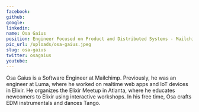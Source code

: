 ```yaml
---
facebook: 
github: 
google: 
linkedin: 
name: Osa Gaius
position: Engineer Focused on Product and Distributed Systems - Mailchimp
pic_url: /uploads/osa-gaius.jpeg
slug: osa-gaius
twitter: osagaius
youtube: 
---
```

Osa Gaius is a Software Engineer at Mailchimp. Previously, he was an engineer at Luma, where he worked on realtime web apps and IoT devices in Elixir. He organizes the Elixir Meetup in Atlanta, where he educates newcomers to Elixir using interactive workshops. In his free time, Osa crafts EDM instrumentals and dances Tango.
